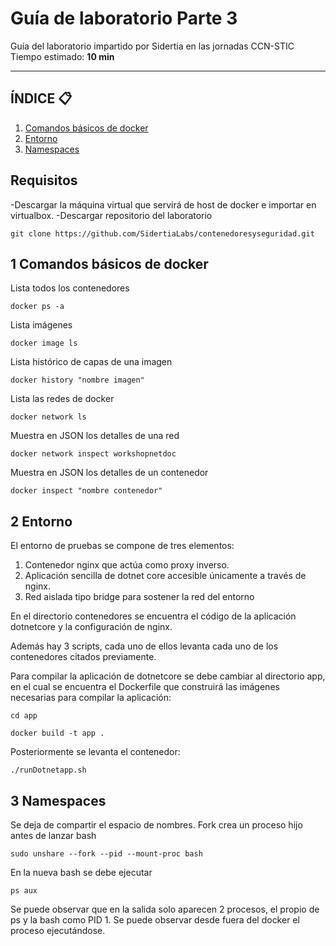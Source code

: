 # Guía de laboratorio Parte 3

Guía del laboratorio impartido por Sidertia en las jornadas CCN-STIC
Tiempo estimado: **10 min**
***
## ÍNDICE 📋
1. [Comandos básicos de docker](#id1)
2. [Entorno](#id2)
3. [Namespaces ](#id3)

## Requisitos

-Descargar la máquina virtual que servirá de host de docker e importar en virtualbox.
-Descargar repositorio del laboratorio 
````
git clone https://github.com/SidertiaLabs/contenedoresyseguridad.git
````

<div id='id1'></div>

## 1 Comandos básicos de docker

Lista todos los contenedores
````
docker ps -a
````
Lista imágenes
````
docker image ls
````
Lista histórico de capas de una imagen
````
docker history "nombre imagen"
````
Lista las redes de docker
````
docker network ls
````
Muestra en JSON los detalles de una red
````
docker network inspect workshopnetdoc
````
Muestra en JSON los detalles de un contenedor
````
docker inspect "nombre contenedor"
````

<div id='id2'></div>

## 2 Entorno

El entorno de pruebas se compone de tres elementos:
1. Contenedor nginx que actúa como proxy inverso.
2. Aplicación sencilla de dotnet core accesible únicamente a través de nginx.
3. Red aislada tipo bridge para sostener la red del entorno

En el directorio contenedores se encuentra el código de la aplicación dotnetcore y la configuración de nginx.

Además hay 3 scripts, cada uno de ellos levanta cada uno de los contenedores citados previamente.

Para compilar la aplicación de dotnetcore se debe cambiar al directorio app, en el cual se encuentra el Dockerfile que construirá las imágenes necesarias para compilar la aplicación:
````
cd app

docker build -t app .
````

Posteriormente se levanta el contenedor:
````
./runDotnetapp.sh
````

<div id='id3'></div>

## 3 Namespaces

Se deja de compartir el espacio de nombres. Fork crea un proceso hijo antes de lanzar bash
```
sudo unshare --fork --pid --mount-proc bash
```
En la nueva bash se debe ejecutar
```
ps aux
```
Se puede observar que en la salida solo aparecen 2 procesos, el propio de ps y la bash como PID 1.
Se puede observar desde fuera del docker el proceso ejecutándose.

